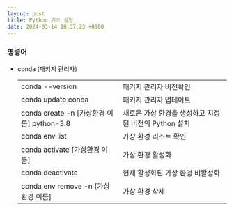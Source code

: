 ```yaml
---
layout: post
title: Python 기초 설정 
date: 2024-03-14 18:37:23 +0900
---
```

### 명령어
- conda (패키지 관리자)
  <table>
  <tr>
  <td>conda --version</td>
  <td>패키지 관리자 버전확인</td>
  </tr>
  <tr>
  <td>conda update conda</td>
  <td>패키지 관리자 업데이트</td>
  </tr>
  <tr>
  <td>conda create -n [가상환경 이름] python=3.8</td>
  <td>새로운 가상 환경을 생성하고 지정된 버전의 Python 설치</td>
  </tr>
  <tr>
  <td>conda env list</td>
  <td>가상 환경 리스트 확인</td>
  </tr>
  <tr>
  <td>conda activate [가상환경 이름]</td>
  <td>가상 환경 활성화</td>
  </tr>
  <tr>
  <td>conda deactivate</td>
  <td>현재 활성화된 가상 환경 비활성화</td>
  </tr>
  <tr>
  <td>conda env remove -n [가상환경 이름]</td>
  <td>가상 환경 삭제</td>
  </tr>
  </table>
